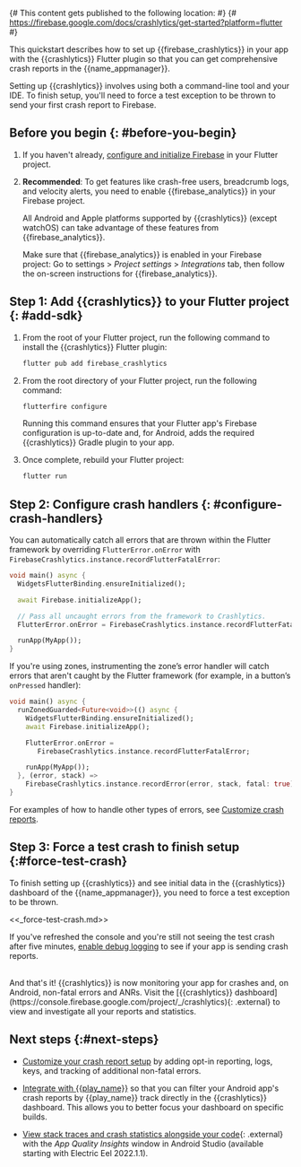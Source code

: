 {# This content gets published to the following location:                      #}
{#   https://firebase.google.com/docs/crashlytics/get-started?platform=flutter #}

This quickstart describes how to set up {{firebase_crashlytics}} in your app
with the {{crashlytics}} Flutter plugin so that you can get comprehensive crash
reports in the {{name_appmanager}}.

Setting up {{crashlytics}} involves using both a command-line tool and your IDE.
To finish setup, you'll need to force a test exception to be thrown to send your
first crash report to Firebase.


## Before you begin {: #before-you-begin}

1.  If you haven't already,
    [configure and initialize Firebase](/docs/flutter/setup) in your Flutter
    project.

1.  **Recommended**: To get features like crash-free users, breadcrumb logs,
    and velocity alerts, you need to enable {{firebase_analytics}} in your
    Firebase project.

    All Android and Apple platforms supported by {{crashlytics}} (except
    watchOS) can take advantage of these features from {{firebase_analytics}}.

    Make sure that {{firebase_analytics}} is enabled in your Firebase project:
    Go to <nobr><span class="material-icons">settings</span> > _Project settings_</nobr> > _Integrations_ tab,
    then follow the on-screen instructions for {{firebase_analytics}}.


## **Step 1**: Add {{crashlytics}} to your Flutter project {: #add-sdk}

1.  From the root of your Flutter project, run the following command to install
    the {{crashlytics}} Flutter plugin:

    ```sh {: .devsite-terminal .devsite-click-to-copy data-terminal-prefix="your-flutter-proj$ " }
    flutter pub add firebase_crashlytics
    ```

1.  From the root directory of your Flutter project, run the following command:

    ```sh {: .devsite-terminal .devsite-click-to-copy data-terminal-prefix="your-flutter-proj$ " }
    flutterfire configure
    ```

    Running this command ensures that your Flutter app's Firebase configuration
    is up-to-date and, for Android, adds the required {{crashlytics}} Gradle
    plugin to your app.

1.  Once complete, rebuild your Flutter project:

    ```sh {: .devsite-terminal .devsite-click-to-copy data-terminal-prefix="your-flutter-proj$ " }
    flutter run
    ```


## **Step 2**: Configure crash handlers {: #configure-crash-handlers}

You can automatically catch all errors that are thrown within the Flutter
framework by overriding `FlutterError.onError` with
`FirebaseCrashlytics.instance.recordFlutterFatalError`:

```dart
void main() async {
  WidgetsFlutterBinding.ensureInitialized();

  await Firebase.initializeApp();

  // Pass all uncaught errors from the framework to Crashlytics.
  FlutterError.onError = FirebaseCrashlytics.instance.recordFlutterFatalError;

  runApp(MyApp());
}
```

If you're using zones, instrumenting the zone’s error handler will catch errors
that aren't caught by the Flutter framework (for example, in a button’s
`onPressed` handler):

```dart
void main() async {
  runZonedGuarded<Future<void>>(() async {
    WidgetsFlutterBinding.ensureInitialized();
    await Firebase.initializeApp();

    FlutterError.onError =
       FirebaseCrashlytics.instance.recordFlutterFatalError;

    runApp(MyApp());
  }, (error, stack) =>
    FirebaseCrashlytics.instance.recordError(error, stack, fatal: true));
}
```

For examples of how to handle other types of errors, see
[Customize crash reports](/docs/crashlytics/customize-crash-reports?platform=flutter).


## **Step 3**: Force a test crash to finish setup {:#force-test-crash}

To finish setting up {{crashlytics}} and see initial data in the {{crashlytics}}
dashboard of the {{name_appmanager}}, you need to force a test exception to be
thrown.

<<_force-test-crash.md>>

  If you've refreshed the console and you're still not seeing the test crash
  after five minutes,
  [enable debug logging](test-implementation#enable-debug-logging)
  to see if your app is sending crash reports.

<br>
And that's it! {{crashlytics}} is now monitoring your app for crashes and, on
Android, non-fatal errors and ANRs. Visit the
[{{crashlytics}} dashboard](https://console.firebase.google.com/project/_/crashlytics){: .external}
to view and investigate all your reports and statistics.


## Next steps {:#next-steps}

* [Customize your crash report setup](/docs/crashlytics/customize-crash-reports)
  by adding opt-in reporting, logs, keys, and tracking of additional non-fatal
  errors.

* [Integrate with {{play_name}}](/docs/crashlytics/integrate-with-google-play)
  so that you can filter your Android app's crash reports by {{play_name}} track
  directly in the {{crashlytics}} dashboard. This allows you to better focus
  your dashboard on specific builds.

* [View stack traces and crash statistics alongside your
  code](https://developer.android.com/studio/preview/features#aqi){: .external}
  with the _App Quality Insights_ window in Android Studio (available starting
  with Electric Eel 2022.1.1).
